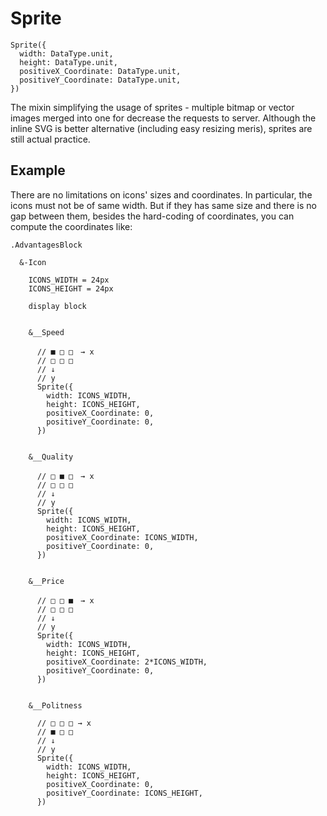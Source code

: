 # Sprite

```
Sprite({
  width: DataType.unit,
  height: DataType.unit,
  positiveX_Coordinate: DataType.unit,
  positiveY_Coordinate: DataType.unit,
})
```

The mixin simplifying the usage of sprites - multiple bitmap or vector images merged into one for decrease the requests to server.
Although the inline SVG is better alternative (including easy resizing meris), sprites are still actual practice.


## Example

There are no limitations on icons' sizes and coordinates.
In particular, the icons must not be of same width.
But if they has same size and there is no gap between them, besides the hard-coding of coordinates, 
you can compute the coordinates like: 

```stylus
.AdvantagesBlock

  &-Icon

    ICONS_WIDTH = 24px
    ICONS_HEIGHT = 24px
    
    display block

    
    &__Speed

      // ■ □ □　→ x
      // □ □ □
      // ↓
      // y
      Sprite({
        width: ICONS_WIDTH,
        height: ICONS_HEIGHT,
        positiveX_Coordinate: 0,
        positiveY_Coordinate: 0,
      })

  
    &__Quality

      // □ ■ □　→ x
      // □ □ □
      // ↓
      // y
      Sprite({
        width: ICONS_WIDTH,
        height: ICONS_HEIGHT,
        positiveX_Coordinate: ICONS_WIDTH,
        positiveY_Coordinate: 0,
      })
      

    &__Price

      // □ □ ■　→ x
      // □ □ □
      // ↓
      // y
      Sprite({
        width: ICONS_WIDTH,
        height: ICONS_HEIGHT,
        positiveX_Coordinate: 2*ICONS_WIDTH,
        positiveY_Coordinate: 0,
      })
      
      
    &__Politness

      // □ □ □ → x
      // ■ □ □
      // ↓
      // y
      Sprite({
        width: ICONS_WIDTH,
        height: ICONS_HEIGHT,
        positiveX_Coordinate: 0,
        positiveY_Coordinate: ICONS_HEIGHT,
      })
```
